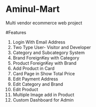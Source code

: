 # Aminul-Mart
Multi vendor ecommerce web project

#Features
<ol>
  <li>Login With Email Address</li>
  <li>Two Type User- Visitor and Developer</li>
  <li>Category and Subcategory System</li>
  <li>Brand ForeignKey with Category</li>
  <li>Product ForeignKey with Brand</li>
  <li>Add Product in Card</li>
  <li>Card Page in Show Total Price</li>
  <li>Edit Payment Address</li>
  <li>Edit Category and Brand</li>
  <li>Edit Product</li>
  <li>Multiple Image add in Product</li>
  <li>Custom Dashboard for Admin</li>
</ol>
